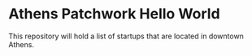 # Athens Patchwork Hello World

This repository will hold a list of startups that are located in downtown Athens.
